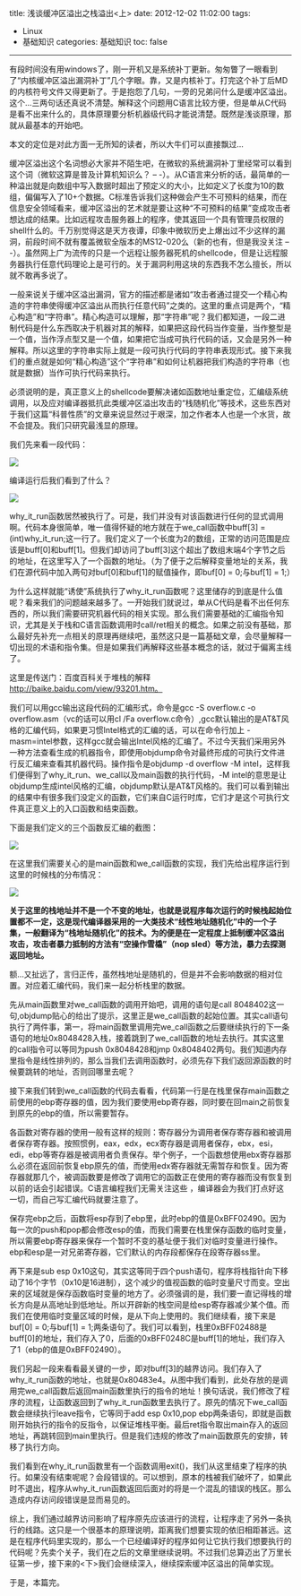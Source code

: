 title: 浅谈缓冲区溢出之栈溢出<上>
date: 2012-12-02 11:02:00
tags:
- Linux
- 基础知识
categories: 基础知识
toc: false
---

有段时间没有用windows了，刚一开机又是系统补丁更新。匆匆瞥了一眼看到了“内核缓冲区溢出漏洞补丁”几个字眼。靠，又是内核补丁。打完这个补丁后MD的内核符号文件又得更新了。于是抱怨了几句，一旁的兄弟问什么是缓冲区溢出。这个…三两句话还真说不清楚。解释这个问题用C语言比较方便，但是单从C代码是看不出来什么的，具体原理要分析机器级代码才能说清楚。既然是浅谈原理，那就从最基本的开始吧。

本文的定位是对此方面一无所知的读者，所以大牛们可以直接飘过...

缓冲区溢出这个名词想必大家并不陌生吧，在微软的系统漏洞补丁里经常可以看到这个词（微软这算是普及计算机知识么？ – -）。从C语言来分析的话，最简单的一种溢出就是向数组中写入数据时超出了预定义的大小，比如定义了长度为10的数组，偏偏写入了10+个数据。C标准告诉我们这种做会产生不可预料的结果，而在信息安全领域看来，缓冲区溢出的艺术就是要让这种“不可预料的结果”变成攻击者想达成的结果。比如远程攻击服务器上的程序，使其返回一个具有管理员权限的shell什么的。千万别觉得这是天方夜谭，印象中微软历史上爆出过不少这样的漏洞，前段时间不就有覆盖微软全版本的MS12-020么（新的也有，但是我没关注 – -）。虽然网上广为流传的只是一个远程让服务器死机的shellcode，但是让远程服务器执行任意代码理论上是可行的。关于漏洞利用这块的东西我不怎么擅长，所以就不敢再多说了。

一般来说关于缓冲区溢出漏洞，官方的描述都是诸如“攻击者通过提交一个精心构造的字符串使得缓冲区溢出从而执行任意代码”之类的。这里的重点词是两个，“精心构造”和“字符串”。精心构造可以理解，那“字符串”呢？我们都知道，一段二进制代码是什么东西取决于机器对其的解释，如果把这段代码当作变量，当作整型是一个值，当作浮点型又是一个值，如果把它当成可执行代码的话，又会是另外一种解释。所以这里的字符串实际上就是一段可执行代码的字符串表现形式。接下来我们的重点就是如何“精心构造”这个“字符串”和如何让机器把我们构造的字符串（也就是数据）当作可执行代码来执行。

必须说明的是，真正意义上的shellcode要解决诸如函数地址重定位，汇编级系统调用，以及应对编译器抵抗此类缓冲区溢出攻击的“栈随机化”等技术，这些东西对于我们这篇“科普性质”的文章来说显然过于艰深，加之作者本人也是一个水货，故不会提及。我们只研究最浅显的原理。

我们先来看一段代码：

![](/images/5/1.png)

<!-- more -->

编译运行后我们看到了什么？

![](/images/5/2.png)

why_it_run函数居然被执行了。可是，我们并没有对该函数进行任何的显式调用啊。代码本身很简单，唯一值得怀疑的地方就在于we_call函数中buff[3] = (int)why_it_run;这一行了。我们定义了一个长度为2的数组，正常的访问范围是应该是buff[0]和buff[1]。但我们却访问了buff[3]这个超出了数组末端4个字节之后的地址，在这里写入了一个函数的地址。（为了便于之后解释变量地址的关系，我们在源代码中加入两句对buf[0]和buf[1]的赋值操作，即buf[0] = 0;与buf[1] = 1;）

为什么这样就能“诱使”系统执行了why_it_run函数呢？这里储存的到底是什么值呢？看来我们的问题越来越多了。一开始我们就说过，单从C代码是看不出任何东西的，所以我们需要研究机器代码的相关实现。那么我们需要基础的汇编指令知识，尤其是关于栈和C语言函数调用时call/ret相关的概念。如果之前没有基础，那么最好先补充一点相关的原理再继续吧，虽然这只是一篇基础文章，会尽量解释一切出现的术语和指令集。但是如果我们再解释这些基本概念的话，就过于偏离主线了。

这里是传送门：百度百科关于堆栈的解释  http://baike.baidu.com/view/93201.htm。

我们可以用gcc输出这段代码的汇编形式，命令是gcc -S overflow.c -o overflow.asm（vc的话可以用cl /Fa overflow.c命令）,gcc默认输出的是AT&T风格的汇编代码，如果更习惯Intel格式的汇编的话，可以在命令行加上 -masm=intel参数，这样gcc就会输出Intel风格的汇编了。不过今天我们采用另外一种方法查看生成的机器指令，即使用objdump命令对最终形成的可执行文件进行反汇编来查看其机器代码。操作指令是objdump -d overflow -M intel，这样我们便得到了why_it_run、we_call以及main函数的执行代码，-M intel的意思是让objdump生成intel风格的汇编，objdump默认是AT&T风格的。我们可以看到输出的结果中有很多我们没定义的函数，它们来自C运行时库，它们才是这个可执行文件真正意义上的入口函数和结束函数。

下面是我们定义的三个函数反汇编的截图：

![](/images/5/3.png)

在这里我们需要关心的是main函数和we_call函数的实现，我们先给出程序运行到这里的时候栈的分布情况：

![](/images/5/4.png)

**关于这里的栈地址并不是一个不变的地址，也就是说程序每次运行的时候栈起始位置都不一定，这是现代编译器采用的一大类技术“线性地址随机化”中的一个子集，一般翻译为“栈地址随机化”的技术。为的便是在一定程度上抵制缓冲区溢出攻击，攻击者暴力抵制的方法有“空操作雪橇”（nop sled）等方法，暴力去探测返回地址。**

额…又扯远了，言归正传，虽然栈地址是随机的，但是并不会影响数据的相对位置。对应着汇编代码，我们来一起分析栈里的数据。

先从main函数里对we_call函数的调用开始吧，调用的语句是call 8048402这一句,objdump贴心的给出了提示，这里正是we_call函数的起始位置。其实call语句执行了两件事，第一，将main函数里调用完we_call函数之后要继续执行的下一条语句的地址0x8048428入栈，接着跳到了we_call函数的地址去执行。其实这里的call指令可以等同为push 0x8048428和jmp 0x8048402两句。我们知道内存里指令是线性排列的，那么当我们去调用函数时，必须先存下我们返回源函数的时候要跳转的地址，否则回哪里去呢？

接下来我们转到we_call函数的代码去看看，代码第一行是在栈里保存main函数之前使用的ebp寄存器的值，因为我们要使用ebp寄存器，同时要在回main之前恢复到原先的ebp的值，所以需要暂存。

各函数对寄存器的使用一般有这样的规则：寄存器分为调用者保存寄存器和被调用者保存寄存器。按照惯例，eax，edx，ecx寄存器是调用者保存，ebx，esi，edi，ebp等寄存器是被调用者负责保存。举个例子，一个函数想使用ebx寄存器那么必须在返回前恢复ebp原先的值，而使用edx寄存器就无需暂存和恢复。因为寄存器就那几个，被调函数要是修改了调用它的函数正在使用的寄存器而没有恢复到以前的话会引起错误。C语言编程我们无需关注这些 ，编译器会为我们打点好这一切，而自己写汇编代码就要注意了。

保存完ebp之后，函数将esp存到了ebp里，此时ebp的值是0xBFF02490。因为每一次的push和pop都会修改esp的值，而我们需要在栈里保存函数的临时变量，所以需要ebp寄存器来保存一个暂时不变的基址便于我们对临时变量进行操作。ebp和esp是一对兄弟寄存器，它们默认的内存段都保存在段寄存器ss里。

再下来是sub esp 0x10这句，其实这等同于四个push语句，程序将栈指针向下移动了16个字节（0x10是16进制），这个减少的值视函数的临时变量尺寸而变。空出来的区域就是保存函数临时变量的地方了。必须强调的是，我们要一直记得栈的增长方向是从高地址到低地址。所以开辟新的栈空间是给esp寄存器减少某个值。而我们在使用临时变量区域的时候，是从下向上使用的。我们继续看，接下来是buf[0] = 0;与buf[1] = 1;两条语句了。我们可以看到，栈里0xBFF02488是buff[0]的地址，我们存入了0，后面的0xBFF0248C是buff[1]的地址，我们存入了1（ebp的值是0xBFF02490）。

我们另起一段来看看最关键的一步，即对buff[3]的越界访问。我们存入了why_it_run函数的地址，也就是0x80483e4。从图中我们看到，此处存放的是调用完we_call函数后返回main函数里执行的指令的地址！换句话说，我们修改了程序的流程，让函数返回到了why_it_run函数里去执行了。原先的情况下we_call函数会继续执行leave指令，它等同于add esp 0x10,pop ebp两条语句，即就是函数刚开始执行的指令的反指令，以保证堆栈平衡。最后ret指令取出main存入的返回地址，再跳转回到main里执行。但是我们违规的修改了main函数原先的安排，转移了执行方向。

我们看到在why_it_run函数里有一个函数调用exit()，我们从这里结束了程序的执行。如果没有结束呢呢？会段错误的。可以想到，原本的栈被我们破坏了，如果此时不退出，程序从why_it_run函数返回后面对的将是一个混乱的错误的栈区。那么造成内存访问段错误是显而易见的。

综上，我们通过越界访问影响了程序原先应该进行的流程，让程序走了另外一条执行的线路。这只是一个很基本的原理说明，距离我们想要实现的依旧相距甚远。这是在程序代码里实现的，那么一个已经编译好的程序如何让它执行我们想要执行的代码呢？先卖个关子，我们在之后的文章里继续说明。不过我们总算迈出了万里长征第一步，接下来的<下>我们会继续深入，继续探索缓冲区溢出的简单实现。

于是，本篇完。
